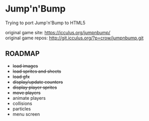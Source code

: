 # Jump'n'Bump

Trying to port Jump'n'Bump to HTML5

original game site:  <https://icculus.org/jumpnbump/>  
original game repos: <http://git.icculus.org/?p=crow/jumpnbump.git>


## ROADMAP

* ~~load images~~
* ~~load sprites and sheets~~
* ~~load gfx~~
* ~~display/update counters~~
* ~~display player sprites~~
* ~~move players~~
* animate players
* collisions
* particles
* menu screen
